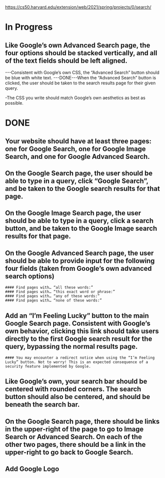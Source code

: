 https://cs50.harvard.edu/extension/web/2021/spring/projects/0/search/

# In Progress # 



## Like Google’s own Advanced Search page, the four options should be stacked vertically, and all of the text fields should be left aligned.
---Consistent with Google’s own CSS, the “Advanced Search” button should be blue with white text.
---DONE---When the “Advanced Search” button is clicked, the user should be taken to the search results page for their given query.

-The CSS you write should match Google’s own aesthetics as best as possible.


# DONE # 

## Your website should have at least three pages: one for Google Search, one for Google Image Search, and one for Google Advanced Search.

## On the Google Search page, the user should be able to type in a query, click “Google Search”, and be taken to the Google search results for that page.

## On the Google Image Search page, the user should be able to type in a query, click a search button, and be taken to the Google Image search results for that page.

## On the Google Advanced Search page, the user should be able to provide input for the following four fields (taken from Google’s own advanced search options)

    #### Find pages with… “all these words:”
    #### Find pages with… “this exact word or phrase:”
    #### Find pages with… “any of these words:”
    #### Find pages with… “none of these words:”

## Add an “I’m Feeling Lucky” button to the main Google Search page. Consistent with Google’s own behavior, clicking this link should take users directly to the first Google search result for the query, bypassing the normal results page.
    
    #### You may encounter a redirect notice when using the “I’m Feeling Lucky” button. Not to worry! This is an expected consequence of a security feature implemented by Google.

## Like Google’s own, your search bar should be centered with rounded corners. The search button should also be centered, and should be beneath the search bar.

## On the Google Search page, there should be links in the upper-right of the page to go to Image Search or Advanced Search. On each of the other two pages, there should be a link in the upper-right to go back to Google Search.

## Add Google Logo
